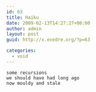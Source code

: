 ```yaml
---
id: 63
title: Haiku
date: 2009-02-13T14:27:27+00:00
author: admin
layout: post
guid: http://x.exedre.org/?p=63

categories:
  - void
---
```

    some recursions
    we should have had long ago
    now mouldy and stale
